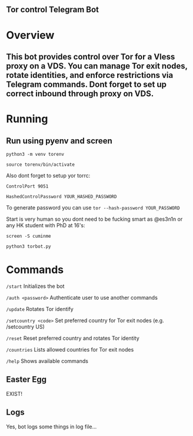 ## Tor control Telegram Bot

# Overview

## This bot provides control over Tor for a Vless proxy on a VDS. You can manage Tor exit nodes, rotate identities, and enforce restrictions via Telegram commands. Dont forget to set up correct inbound through proxy on VDS.

# Running
## Run using pyenv and screen
`python3 -m venv torenv`

`source torenv/bin/activate`

Also dont forget to setup yor torrc:

`ControlPort 9051`

`HashedControlPassword YOUR_HASHED_PASSWORD`

To generate password you can use
`tor --hash-password YOUR_PASSWORD`

Start is very human so you dont need to be fucking smart as @es3n1n or any HK student with PhD at 16's:

`screen -S cuminme`

`python3 torbot.py`

# Commands

`/start` Initializes the bot

`/auth <password>` Authenticate user to use another commands

`/update` Rotates Tor identify

`/setcountry <code>` Set preferred country for Tor exit nodes (e.g. /setcountry US)

`/reset` Reset preferred country and rotates Tor identity

`/countries` Lists allowed countries for Tor exit nodes

`/help` Shows available commands


## Easter Egg 
EXIST!

## Logs
Yes, bot logs some things in log file...
